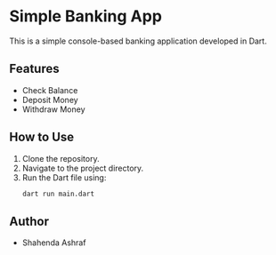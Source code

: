# Simple Banking App
This is a simple console-based banking application developed in Dart.

## Features
- Check Balance
- Deposit Money
- Withdraw Money

## How to Use
1. Clone the repository.
2. Navigate to the project directory.
3. Run the Dart file using:
   ```bash
   dart run main.dart

 ## Author
- Shahenda Ashraf  
